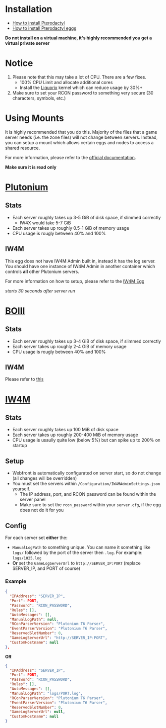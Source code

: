 # Installation

- [How to install Pterodactyl](https://www.youtube.com/watch?v=E2hEork-DYc)
- [How to install Pterodactyl eggs](https://youtu.be/qcfM3_99kNs?t=95)

**Do not install on a virtual machine, it's highly recommended you get a virtual private server**

# Notice

1. Please note that this may take a lot of CPU. There are a few fixes.
   - 100% CPU Limit and allocate additional cores
   - Install the [Liquorix](https://liquorix.net/#install) kernel which can reduce usage by 30%+
2. Make sure to set your RCON password to something very secure (30 characters, symbols, etc.)

# Using Mounts

It is highly recommended that you do this. Majority of the files that a game server needs (i.e. the zone files) will not change between servers. Instead, you can setup a mount which allows certain eggs and nodes to access a shared resource.

For more information, please refer to the [official documentation](https://pterodactyl.io/guides/mounts.html).

**Make sure it is read only**
  
# [Plutonium](games/egg-plutonium.json)

## Stats

- Each server roughly takes up 3-5 GiB of disk space, if slimmed correctly
  - IW4X would take 5-7 GiB
- Each server takes up roughly 0.5-1 GiB of memory usage
- CPU usage is rougly between 40% and 100%

## IW4M

This egg does not have IW4M Admin built in, instead it has the log server. You should have one instance of IW4M Admin in another container which controls **all** other Plutonium servers.

For more information on how to setup, please refer to the [IW4M Egg](#config)

*starts 30 seconds after server run*

# [BOIII](games/egg-boiii.json)

## Stats

- Each server roughly takes up 3-4 GiB of disk space, if slimmed correctly
- Each server takes up roughly 2-4 GiB of memory usage
- CPU usage is rougly between 40% and 100%

## IW4M

Please refer to [this](#iw4m)

# [IW4M](misc/egg-iw4madmin.json)

## Stats

- Each server roughly takes up 100 MiB of disk space
- Each server takes up roughly 200-400 MiB of memory usage
- CPU usage is usaully quite low (below 5%) but can spike up to 200% on startup

## Setup

- Webfront is automatically configurated on server start, so do not change (all changes will be overridden)
- You must set the servers within `/Configuration/IW4MAdminSettings.json` yourself. 
  - The IP address, port, and RCON password can be found within the server panel
  - Make sure to set the `rcon_password` within your `server.cfg`, if the egg does not do it for you
  
## Config

For each server set **either** the:
- `ManualLogPath` to something unique. You can name it something like `logs/` followed by the port of the server then `.log`. For example: `logs/1025.log`
- **Or** set the `GameLogServerUrl` to `http://SERVER_IP:PORT` (replace SERVER_IP, and PORT of course)

### Example

```json
{
  "IPAddress": "SERVER_IP",
  "Port": PORT,
  "Password": "RCON_PASSWORD",
  "Rules": [],
  "AutoMessages": [],
  "ManualLogPath": null,
  "RConParserVersion": "Plutonium T6 Parser",
  "EventParserVersion": "Plutonium T6 Parser",
  "ReservedSlotNumber": 0,
  "GameLogServerUrl": "http://SERVER_IP:PORT",
  "CustomHostname": null
},
```
**OR**
```json
{
  "IPAddress": "SERVER_IP",
  "Port": PORT,
  "Password": "RCON_PASSWORD",
  "Rules": [],
  "AutoMessages": [],
  "ManualLogPath": "logs/PORT.log",
  "RConParserVersion": "Plutonium T6 Parser",
  "EventParserVersion": "Plutonium T6 Parser",
  "ReservedSlotNumber": 0,
  "GameLogServerUrl": null,
  "CustomHostname": null
}
```